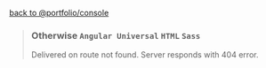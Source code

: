 [back to @portfolio/console](../../../)

> ### Otherwise `Angular Universal` `HTML` `Sass`
> 
> Delivered on route not found. Server responds with 404 error. 
